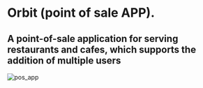 # Orbit (point of sale APP).

## A point-of-sale application for serving restaurants and cafes, which supports the addition of multiple users

![pos_app](https://user-images.githubusercontent.com/80629705/189715359-d646bc07-cc99-4e52-8658-7db61c79c565.jpg)
